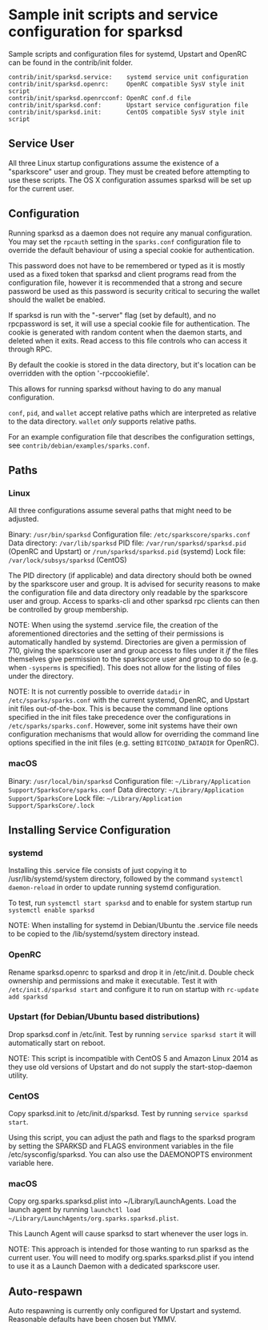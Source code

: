 Sample init scripts and service configuration for sparksd
==========================================================

Sample scripts and configuration files for systemd, Upstart and OpenRC
can be found in the contrib/init folder.

    contrib/init/sparksd.service:    systemd service unit configuration
    contrib/init/sparksd.openrc:     OpenRC compatible SysV style init script
    contrib/init/sparksd.openrcconf: OpenRC conf.d file
    contrib/init/sparksd.conf:       Upstart service configuration file
    contrib/init/sparksd.init:       CentOS compatible SysV style init script

Service User
---------------------------------

All three Linux startup configurations assume the existence of a "sparkscore" user
and group.  They must be created before attempting to use these scripts.
The OS X configuration assumes sparksd will be set up for the current user.

Configuration
---------------------------------

Running sparksd as a daemon does not require any manual configuration. You may
set the `rpcauth` setting in the `sparks.conf` configuration file to override
the default behaviour of using a special cookie for authentication.

This password does not have to be remembered or typed as it is mostly used
as a fixed token that sparksd and client programs read from the configuration
file, however it is recommended that a strong and secure password be used
as this password is security critical to securing the wallet should the
wallet be enabled.

If sparksd is run with the "-server" flag (set by default), and no rpcpassword is set,
it will use a special cookie file for authentication. The cookie is generated with random
content when the daemon starts, and deleted when it exits. Read access to this file
controls who can access it through RPC.

By default the cookie is stored in the data directory, but it's location can be overridden
with the option '-rpccookiefile'.

This allows for running sparksd without having to do any manual configuration.

`conf`, `pid`, and `wallet` accept relative paths which are interpreted as
relative to the data directory. `wallet` *only* supports relative paths.

For an example configuration file that describes the configuration settings,
see `contrib/debian/examples/sparks.conf`.

Paths
---------------------------------

### Linux

All three configurations assume several paths that might need to be adjusted.

Binary:              `/usr/bin/sparksd`
Configuration file:  `/etc/sparkscore/sparks.conf`
Data directory:      `/var/lib/sparksd`
PID file:            `/var/run/sparksd/sparksd.pid` (OpenRC and Upstart) or `/run/sparksd/sparksd.pid` (systemd)
Lock file:           `/var/lock/subsys/sparksd` (CentOS)

The PID directory (if applicable) and data directory should both be owned by the
sparkscore user and group. It is advised for security reasons to make the
configuration file and data directory only readable by the sparkscore user and
group. Access to sparks-cli and other sparksd rpc clients can then be
controlled by group membership.

NOTE: When using the systemd .service file, the creation of the aforementioned
directories and the setting of their permissions is automatically handled by
systemd. Directories are given a permission of 710, giving the sparkscore user and group
access to files under it _if_ the files themselves give permission to the
sparkscore user and group to do so (e.g. when `-sysperms` is specified). This does not allow
for the listing of files under the directory.

NOTE: It is not currently possible to override `datadir` in
`/etc/sparks/sparks.conf` with the current systemd, OpenRC, and Upstart init
files out-of-the-box. This is because the command line options specified in the
init files take precedence over the configurations in
`/etc/sparks/sparks.conf`. However, some init systems have their own
configuration mechanisms that would allow for overriding the command line
options specified in the init files (e.g. setting `BITCOIND_DATADIR` for
OpenRC).

### macOS

Binary:              `/usr/local/bin/sparksd`
Configuration file:  `~/Library/Application Support/SparksCore/sparks.conf`
Data directory:      `~/Library/Application Support/SparksCore`
Lock file:           `~/Library/Application Support/SparksCore/.lock`

Installing Service Configuration
-----------------------------------

### systemd

Installing this .service file consists of just copying it to
/usr/lib/systemd/system directory, followed by the command
`systemctl daemon-reload` in order to update running systemd configuration.

To test, run `systemctl start sparksd` and to enable for system startup run
`systemctl enable sparksd`

NOTE: When installing for systemd in Debian/Ubuntu the .service file needs to be copied to the /lib/systemd/system directory instead.

### OpenRC

Rename sparksd.openrc to sparksd and drop it in /etc/init.d.  Double
check ownership and permissions and make it executable.  Test it with
`/etc/init.d/sparksd start` and configure it to run on startup with
`rc-update add sparksd`

### Upstart (for Debian/Ubuntu based distributions)

Drop sparksd.conf in /etc/init.  Test by running `service sparksd start`
it will automatically start on reboot.

NOTE: This script is incompatible with CentOS 5 and Amazon Linux 2014 as they
use old versions of Upstart and do not supply the start-stop-daemon utility.

### CentOS

Copy sparksd.init to /etc/init.d/sparksd. Test by running `service sparksd start`.

Using this script, you can adjust the path and flags to the sparksd program by
setting the SPARKSD and FLAGS environment variables in the file
/etc/sysconfig/sparksd. You can also use the DAEMONOPTS environment variable here.

### macOS

Copy org.sparks.sparksd.plist into ~/Library/LaunchAgents. Load the launch agent by
running `launchctl load ~/Library/LaunchAgents/org.sparks.sparksd.plist`.

This Launch Agent will cause sparksd to start whenever the user logs in.

NOTE: This approach is intended for those wanting to run sparksd as the current user.
You will need to modify org.sparks.sparksd.plist if you intend to use it as a
Launch Daemon with a dedicated sparkscore user.

Auto-respawn
-----------------------------------

Auto respawning is currently only configured for Upstart and systemd.
Reasonable defaults have been chosen but YMMV.
